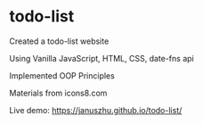 # todo-list

Created a todo-list website

Using Vanilla JavaScript, HTML, CSS, date-fns api

Implemented OOP Principles

Materials from icons8.com

Live demo: https://januszhu.github.io/todo-list/
